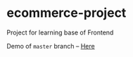 # ecommerce-project
Project for learning base of Frontend 

Demo of `master` branch – [Here](https://brainstore.ml/)
